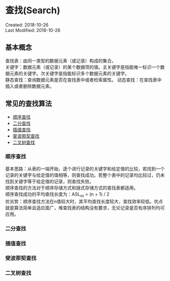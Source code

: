 # 查找(Search)
Created: 2018-10-26  
Last Modified: 2018-10-26  

## 基本概念
查找表：由同一类型的数据元素（或记录）构成的集合。  
关键字：数据元素（或记录）的某个数据项的值。主关键字是指能唯一标识一个数据元素的关键字。次关键字是指能标识多个数据元素的关键字。  
静态查找：查询数据元素是否在查找表中或者检索属性。
动态查找：在查找表中插入或者删除数据元素。

## 常见的查找算法
- [顺序查找](#顺序查找)
- [二分查找](#二分查找)
- [插值查找](#插值查找)
- [斐波那契查找](#斐波那契查找)
- [二叉树查找](#二叉树查找)

### 顺序查找
基本思路：从表的一端开始，逐个进行记录的关键字和给定值的比较，若找到一个记录的关键字与给定值的值相等，则查找成功。若整个表中的记录均比较过，仍未找到关键字等于给定值的记录，则查找失败。  
顺序查找的方法对于顺序存储方式和链式存储方式的查找表都适用。  
顺序查找成功的平均查找长度为：ASL<sub>ss</sub> = (n + 1) / 2  
优劣势：顺序查找方法在n值较大时，其平均查找长度较大，查找效率较低。优点就是算法简单且适应面广，堆查找表的结构没有要求，无论记录是否有序排列均可应用。

### 二分查找

### 插值查找

### 斐波那契查找

### 二叉树查找